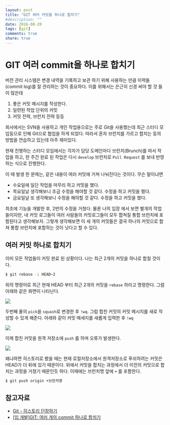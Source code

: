 ```yaml
---
layout: post
title: "GIT 여러 커밋을 하나로 합치기"
#description: ""
date: 2016-08-20
tags: [git]
comments: true
share: true
---
```



GIT 여러 commit을 하나로 합치기
===

버전 관리 시스템은 변경 내역을 기록하고 보관 하기 위해 사용하는 만큼 이력들(commit log)를 잘 관리하는 것이 중요하다. 이를 위해서는 은근히 신경 써야 할 것 들이 많은데

1. 좋은 커밋 메시지를 작성한다.
2. 일련된 작업 단위의 커밋
3. 커밋 전략, 브런치 전략 등등

회사에서는 SVN을 사용하고 개인 작업용으로는 주로 Git을 사용했는데 최근 스터디 모임등으로 인해 Git으로 협업을 하게 되었다. 따라서 혼자 브런치를 가르고 합치는 등의 방법을 연습하고 있는데 아주 재미있다.

현재 진행하는 스터디 모임에서는 각자가 담당 도메인마다 브런치(Brunch)를 따서 작업을 하고, 한 주간 완료 된 작업은 다시 `develop` 브런치로 `Pull Request` 를 보내 반영하는 식으로 진행한다.

이 때 발생 한 문제는, 같은 내용이 여러 커밋에 거쳐 나눠진다는 것이다. 무슨 말이냐면

- 수요일에 일단 작업을 마무리 하고 커밋을 했다.
- 목요일날 생각해보니 조금 수정을 해야할 것 같다. 수정을 하고 커밋을 했다.
- 금요일날 또 생각해보니 수정을 해야할 것 같다. 수정을 하고 커밋을 했다.

최초에 기능을 개발한 후, 2번의 수정을 거쳤다. 물론 나의 입장 에서 보면 별개의 작업들이지만, 내 커밋 로그들이 여러 사람들의 커밋로그들이 모두 합쳐질 통합 브런치에 포함된다고 생각해보자.
그렇게 생각해보면 이 세 개의 커밋들은 결국 하나의 커밋으로 합쳐 통합 브런치에 포함하는 것이 낫다고 할 수 있다.

## 여러 커밋 하나로 합치기

이미 모든 작업들이 커밋 완료 된 상황이다. 나는 최근 2개의 커밋을 하나로 합칠 것이다.

```bash
$ git rebase -i HEAD~2
```

위의 명령어로 최근 현재 HEAD 부터 최근 2개의 커밋을 `rebase` 하라고 명령한다.
그럼 아래와 같은 화면이 나타난다.

![](https://lh3.googleusercontent.com/5uVhOFXnEVcjomrdC4ac8EcNAXfGULBWvKfzYoffvwaBX8tv6Muc_NuMNMBdHKw5Dt7sjClEevMvlwSkA1IIxzW7sFQ9_-9PIlVxGLp4JL2ksDwkSNRfxQlFA_GkMeViEicUYzy22_CUduOcsUH_DE5bLwUwpIkWOu2Txw6kQvUEJ6WD-Fs8dkeX2r0uH-M3vo9mKZzz1QZhFXJODzSAl_kKzNzG7xeB30M5dGYScYLyMSrvYtKN4uYINDioiwITXmjZ3OfsmNZQhrJa8OFpDcrJXPR_1EZ8zagEdLrGjPq6DHdAUcKqrbq-G5D8cBYJ4LyBU1X9ZAoM0onCp46JEDR4DMhXoZWtZQSPFA10hbt-pIX3QLWkIeXdtUzQRCg3BAejHFX9p91uTGdsxl7QHrlAaJ9vFmeUdDAezm-ZbvfhWudo0SjmFFlztnth0RFROulgJYzlKFaVYi-C8LYp5vjujuaOAAirbiKmu_6RcUWd77bZumzoe0lbUN0_l0BF2H5F66svj92Ee_RIUL-uGNWEZOJlPgxPoiZbS5Jfosvsccu4Ddgp9IuyTGq4jBjwIze0esX7GXRzPjmdPmG-8H2Ii80zNCzhc8UjlyiIWhSscKzo=w668-h272-no)

두번째 줄의 `pick`을 `squash`로 변경한 후 `!wq`. 그럼 합친 커밋의 커밋 메시지를 새로 작성할 수 있게 해준다. 아래와 같이 커밋 메세지를 새롭게 입력한 후 `!wq`

![](https://lh3.googleusercontent.com/M4uz1Mmol5IMDLpqUrD5sS6KIK9up3vSEYLZcZLTxOH1d_Ui6Cg0WGpNOEgZKiN_pc0mePIgptrK-z2b5kLWl64m-1q2YBiTae3c_F-CkHtsHHr2T2IZ-_SPAYbI9X-raaRWw1gxzjbhpaTnmqsQgFRlFOI8ZBok5g-LIhyLCpMVBfPlCX_-gACX-B5pyCtyEUWMJFvioMDSqRpBD-vVCcWohOz5HNOyOPCKksA6QHaddJN6l1McfgD7L5DlSuU6nFlkEpY8QaPC7OXf_znB0rJHxLUOrrF4Psdm1kzZ6SwWDrRUcSVBsw7_F6oeijKVsKz1zJwVaQzyKIKV2KSw5MISuyXYp-zkB1Ss166jW6ER4pasXTJj-svCbrnjR6Mtlpno7avrFi3iCnaR2IT2es2TH9VowdzmHzc2nHJUMAxRMp4XLTuWV5q4NoGI6nm0yJJyrf48iuKiRm-1zDG-1iogF-WnL6QteEtEpYCSh4qro9g3PBJpv57IlVrvncBEAc0yiHU3DdEcCLQjQjBGQKMJvS-dfN6fRgPiT9JxzJZEkZCiz2HyR7PLho-uo48q7dLay9IEHX7imkpKdXqLJ5UqkdOAfDbN0k_IJoeIigBcTza2=w587-h280-no)

이제 합친 커밋을 원격 저장소에 `push` 를 하며 오류가 발생한다.

![](https://lh3.googleusercontent.com/kYfnwS2gL1KAqgywyeTL1IldOEQQ-4p_k_EAuwqe9Dl5AI5YjD3_RpIdEw9rUoHOz37jvQawe0VnfPhG8K4dDmjkAugVC_E_UnL9vgTLcS4oT2HPQsL4E5JKT83mvbFJc-E5Iz_6HFgkSJGm_bYO_Va2T2osxagt7zaXAbm1vNbolK6aNG5nj_aEve1bVra-AGZDWa3gkzKVUvICL1j9LevcI4n4xdm7ftjTumXnqaZafsF3JE2mJn1qdSFMI0_lTC6KnCcUT1Fl3vR57GL6kvfUFNF6cMksUzKRlrI5dutNWR-8y4MVAy1-MIXhNtU5M-z-MPQfxG6qOkDHi4gT5hUGDNWFIQJL_DRBrUvS41UKf1FAqrEexOxZBZqQwVzI48gsCz6Xtr1inYO1BvhRKC0aDo91D2WN-TuQtI0QkDTYO9-1uZPLUtwVefd4y8J0HTFCgG3hvl7fhh-TI-swN3Qvdh9NNUkoQEqLW0TIkakd6zIpWtUnRlPgwq9UUTHjZ7b2X31yfUUn_bla0QOzTAkDTbCN8olSYZfm0TSbd4IOEi5IuuN-lNG4ICKlJu1ThMqU8WmtpRFzyDbcqJW3U5rBJ0cF_XnrMWVLNCWYNn1Bn8Yz=w668-h138-no)

왜냐하면 히스토리로 봤을 때는 현재 로컬저장소에서 원격저장소로 푸쉬하려는 커밋은 HEAD가 더 뒤에 있기 때문이다. 위에서 커밋을 합치는 과정에서 더 이전의 커밋으로 합치는 과정을 거쳤기 때문인듯 하다. 이때에는 브런치명 앞에 `+` 를 포함한다.

```bash
$ git push origin +브런치명
```


## 참고자료

- [Git - 히스토리 단장하기](https://git-scm.com/book/ko/v1/Git-%EB%8F%84%EA%B5%AC-%ED%9E%88%EC%8A%A4%ED%86%A0%EB%A6%AC-%EB%8B%A8%EC%9E%A5%ED%95%98%EA%B8%B0)
- [[입 개발]GIT: 여러 개의 commit 하나로 합치기](https://charsyam.wordpress.com/2013/01/11/%EC%9E%85-%EA%B0%9C%EB%B0%9Cgit-%EC%97%AC%EB%9F%AC-%EA%B0%9C%EC%9D%98-commit-%ED%95%98%EB%82%98%EB%A1%9C-%ED%95%A9%EC%B9%98%EA%B8%B0/)
